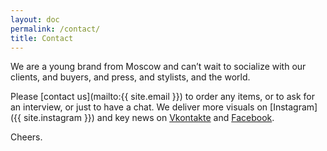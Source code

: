 ```yaml
---
layout: doc
permalink: /contact/
title: Contact
---
```


We are a young brand from Moscow and can’t wait to socialize with our clients, and buyers, and press, and stylists, and the world.

Please [contact us](mailto:{{ site.email }}) to order any items, or to ask for an interview, or just to have a chat. We deliver more visuals on [Instagram]({{ site.instagram }}) and key news on 
<a href="{{ site.vkontakte }}">Vkontakte</a> and 
<a href="{{ site.facebook }}">Facebook</a>.

Cheers.
